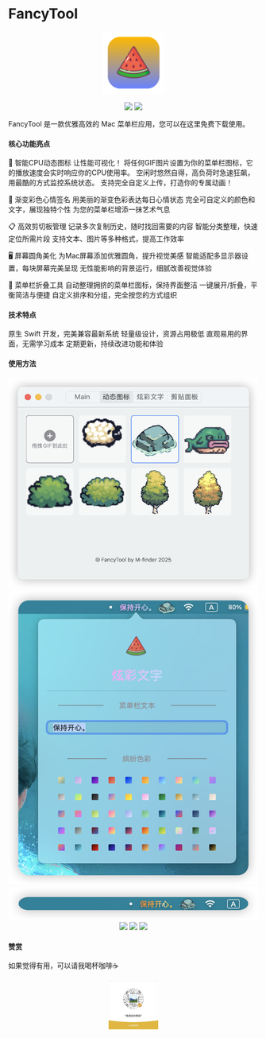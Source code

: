 # FancyTool

<p align="center"><img src="doc/icon.png" width="125" height="125"/></p>
<p align="center">
<img src="https://img.shields.io/badge/Author-m--finder-red">
<img src="https://img.shields.io/badge/MacOS->=14-green">
</p>

FancyTool 是一款优雅高效的 Mac 菜单栏应用，您可以在这里免费下载使用。

#### 核心功能亮点

🚀 智能CPU动态图标
让性能可视化！
将任何GIF图片设置为你的菜单栏图标，它的播放速度会实时响应你的CPU使用率。
空闲时悠然自得，高负荷时急速狂飙，用最酷的方式监控系统状态。
支持完全自定义上传，打造你的专属动画！

🌈 渐变彩色心情签名
用美丽的渐变色彩表达每日心情状态
完全可自定义的颜色和文字，展现独特个性
为您的菜单栏增添一抹艺术气息

📋 高效剪切板管理
记录多次复制历史，随时找回需要的内容
智能分类整理，快速定位所需片段
支持文本、图片等多种格式，提高工作效率

🖥️ 屏幕圆角美化
为Mac屏幕添加优雅圆角，提升视觉美感
智能适配多显示器设置，每块屏幕完美呈现
无性能影响的背景运行，细腻改善视觉体验

📎 菜单栏折叠工具
自动整理拥挤的菜单栏图标，保持界面整洁
一键展开/折叠，平衡简洁与便捷
自定义排序和分组，完全按您的方式组织


#### 技术特点

原生 Swift 开发，完美兼容最新系统
轻量级设计，资源占用极低
直观易用的界面，无需学习成本
定期更新，持续改进功能和体验

#### 使用方法
<p align="center">
<img src="/doc/1.png">
<img src="/doc/2.png">
<img src="/doc/3.png">
<img src="/doc/1.gif">
<img src="/doc/2.gif">
<img src="/doc/3.gif">
</p>

#### 赞赏
如果觉得有用，可以请我喝杯咖啡☕️

<p align="center">
<img src="/doc/1.JPG" width="100">
</p>